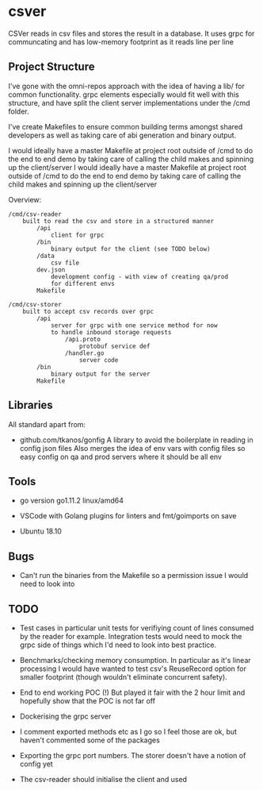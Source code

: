 # csver

CSVer reads in csv files and stores the result in a database.
It uses grpc for communcating and has low-memory footprint as it reads line per line

## Project Structure

I've gone with the omni-repos approach with the idea of having a lib/ for common functionality. grpc elements especially would fit well with this structure, and have split the client server implementations under the /cmd folder.

I've create Makefiles to ensure common building terms amongst shared developers as well as taking care of abi generation and binary output.

I would ideally have a master Makefile at project root outside of /cmd to do the end to end demo by taking care of calling the child makes and spinning up the client/server
I would ideally have a master Makefile at project root outside of /cmd to do the end to end demo by taking care of calling the child makes and spinning up the client/server

Overview:

```text
/cmd/csv-reader
    built to read the csv and store in a structured manner
        /api
            client for grpc
        /bin
            binary output for the client (see TODO below)
        /data
            csv file
        dev.json
            development config - with view of creating qa/prod
            for different envs
        Makefile

/cmd/csv-storer
    built to accept csv records over grpc
        /api
            server for grpc with one service method for now
            to handle inbound storage requests
                /api.proto
                    protobuf service def
                /handler.go
                    server code
        /bin
            binary output for the server
        Makefile
```

## Libraries

All standard apart from:

* github.com/tkanos/gonfig
    A library to avoid the boilerplate in reading in config json files
    Also merges the idea of env vars with config files so easy config 
    on qa and prod servers where it should be all env

## Tools

* go version go1.11.2 linux/amd64

* VSCode with Golang plugins for linters and fmt/goimports on save

* Ubuntu 18.10

## Bugs

* Can't run the binaries from the Makefile so a permission issue I would need to look into

## TODO

* Test cases in particular unit tests for verifiying count of lines consumed by the reader for example. Integration tests would need to mock the grpc side of things which I'd need to look into best practice.

* Benchmarks/checking memory consumption. In particular as it's linear processing I would have wanted to test csv's ReuseRecord option for smaller footprint (though wouldn't eliminate concurrent safety).

* End to end working POC (!) But played it fair with the 2 hour limit and hopefully show that the POC is not far off

* Dockerising the grpc server

* I comment exported methods etc as I go so I feel those are ok, but haven't commented some of the packages

* Exporting the grpc port numbers. The storer doesn't have a notion of config yet

* The csv-reader should initialise the client and used
